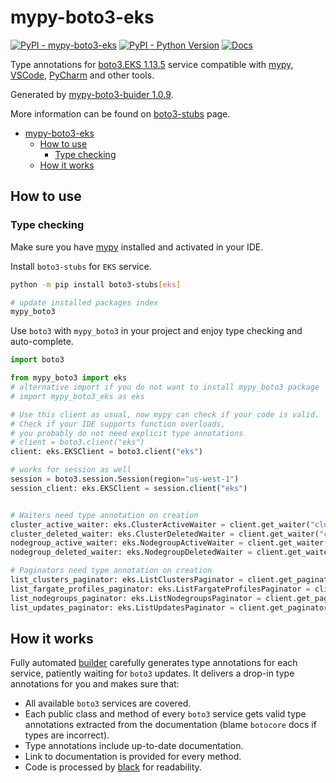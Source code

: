 # mypy-boto3-eks

[![PyPI - mypy-boto3-eks](https://img.shields.io/pypi/v/mypy-boto3-eks.svg?color=blue)](https://pypi.org/project/mypy-boto3-eks)
[![PyPI - Python Version](https://img.shields.io/pypi/pyversions/mypy-boto3-eks.svg?color=blue)](https://pypi.org/project/mypy-boto3-eks)
[![Docs](https://img.shields.io/readthedocs/mypy-boto3-builder.svg?color=blue)](https://mypy-boto3-builder.readthedocs.io/)

Type annotations for
[boto3.EKS 1.13.5](https://boto3.amazonaws.com/v1/documentation/api/1.13.5/reference/services/eks.html#EKS) service
compatible with [mypy](https://github.com/python/mypy), [VSCode](https://code.visualstudio.com/),
[PyCharm](https://www.jetbrains.com/pycharm/) and other tools.

Generated by [mypy-boto3-buider 1.0.9](https://github.com/vemel/mypy_boto3_builder).

More information can be found on [boto3-stubs](https://pypi.org/project/boto3-stubs/) page.

- [mypy-boto3-eks](#mypy-boto3-eks)
  - [How to use](#how-to-use)
    - [Type checking](#type-checking)
  - [How it works](#how-it-works)

## How to use

### Type checking

Make sure you have [mypy](https://github.com/python/mypy) installed and activated in your IDE.

Install `boto3-stubs` for `EKS` service.

```bash
python -m pip install boto3-stubs[eks]

# update installed packages index
mypy_boto3
```

Use `boto3` with `mypy_boto3` in your project and enjoy type checking and auto-complete.

```python
import boto3

from mypy_boto3 import eks
# alternative import if you do not want to install mypy_boto3 package
# import mypy_boto3_eks as eks

# Use this client as usual, now mypy can check if your code is valid.
# Check if your IDE supports function overloads,
# you probably do not need explicit type annotations
# client = boto3.client("eks")
client: eks.EKSClient = boto3.client("eks")

# works for session as well
session = boto3.session.Session(region="us-west-1")
session_client: eks.EKSClient = session.client("eks")


# Waiters need type annotation on creation
cluster_active_waiter: eks.ClusterActiveWaiter = client.get_waiter("cluster_active")
cluster_deleted_waiter: eks.ClusterDeletedWaiter = client.get_waiter("cluster_deleted")
nodegroup_active_waiter: eks.NodegroupActiveWaiter = client.get_waiter("nodegroup_active")
nodegroup_deleted_waiter: eks.NodegroupDeletedWaiter = client.get_waiter("nodegroup_deleted")

# Paginators need type annotation on creation
list_clusters_paginator: eks.ListClustersPaginator = client.get_paginator("list_clusters")
list_fargate_profiles_paginator: eks.ListFargateProfilesPaginator = client.get_paginator("list_fargate_profiles")
list_nodegroups_paginator: eks.ListNodegroupsPaginator = client.get_paginator("list_nodegroups")
list_updates_paginator: eks.ListUpdatesPaginator = client.get_paginator("list_updates")
```

## How it works

Fully automated [builder](https://github.com/vemel/mypy_boto3_builder) carefully generates
type annotations for each service, patiently waiting for `boto3` updates. It delivers
a drop-in type annotations for you and makes sure that:

- All available `boto3` services are covered.
- Each public class and method of every `boto3` service gets valid type annotations
  extracted from the documentation (blame `botocore` docs if types are incorrect).
- Type annotations include up-to-date documentation.
- Link to documentation is provided for every method.
- Code is processed by [black](https://github.com/psf/black) for readability.